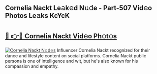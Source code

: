 ## Cornelia Nackt Le𝚊k𝚎d N𝚞𝚍e - Part-507 Vid𝚎o Photos Le𝚊ks KcYcK

# <h2><a href="http://fb22qst.evod.top/?m=Cornelia+Nackt">🔗 👉🔴 Cornelia Nackt Vid𝚎o Ph𝚘t𝚘s</a></h2>

[![Cornelia Nackt N𝚞d𝚎s](https://i.imgur.com/8V9OHl7.gif)](http://fb22qst.evod.top/?m=Cornelia+Nackt)
Influencer Cornelia Nackt recognized for their dance and lifestyle content on social platforms. Cornelia Nackt public persona is one of intelligence and wit, but he's also known for his compassion and empathy. 
